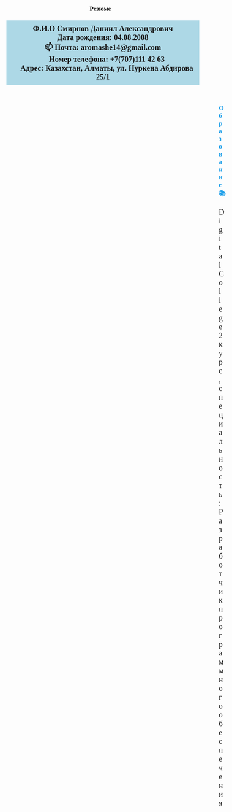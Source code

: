 <html lang="ru">
<head>
  <meta charset="utf-8">
  <meta name="viewport" content="width=device-width, initial-scale=1">
  <title>Резюме</title>
  <style>
.shrift {
  font-family: 'Georgia', serif;
  font-size: 1.2em;
}
</style>
</head>
<body>
  <h1 class="shrift" style="text-align: center;">Резюме📝</h1>

  <p class="shrift" style="text-align: center; font-size: 20px; background-color: lightblue; padding: 10px;">
    <strong>Ф.И.О Смирнов Даниил Александрович<br>Дата рождения: 04.08.2008<br>📫 Почта: aromashe14@gmail.com<br>📱 Номер телефона: +7(707)111 42 63<br>📍 Адрес: Казахстан, Алматы, ул. Нуркена Абдирова 25/1</strong>
  </p>

  <section style="margin-left: 555px; margin-top: 50px;">
    <h2 class="shrift" style="color:rgb(30, 159, 233);">Образование📚</h2>
    <p class="shrift" style="font-size: 20px;">Digital College<br>2 курс, специальность: Разработчик программного обеспечения</p>

    <h2 class="shrift" style="color:rgb(30, 159, 233);">Обо мне📋</h2>
    <p class="shrift" style="font-size: 20px;">Студент Digital College по специальности разработчик программного обеспечения<br>Имею стаж работы за компьютером и программированием 3 года, знаю языки программирования Python и HTML,<br>Стремлюсь пройти учебную практику чтобы приобрести новые навыки и знания для расширения опыта в сфере программирования</p>

    <h2 class="shrift" style="color:rgb(30, 159, 233);">Навыки💻</h2>
    <p class="shrift" style="font-size: 20px;">• Знание языков программирования Python и HTML<br>• Уверенно работаю с компьютером<br>• Ответственный, быстро обучаюсь, легко нахожу общий язык с людьми</p>
  </section>
</body>
</html>
